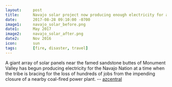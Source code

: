 ```yaml
---
layout: 	post
title: 		Navajo solar project now producing enough electricity for about 13,000 homes
date:   	2017-08-28 09:10:00 -0700
image1:		navajo_solar_before.png
date1: 		May 2017
image2: 	navajo_solar_after.png
date2:		Nov 2016
icon:		sun
tags:		[fire, disaster, travel]
---
```


A giant array of solar panels near the famed sandstone buttes of Monument Valley has begun producing electricity for the Navajo Nation at a time when the tribe is bracing for the loss of hundreds of jobs from the impending closure of a nearby coal-fired power plant. -- [azcentral](http://www.azcentral.com/story/money/business/energy/2017/08/29/navajo-nations-first-solar-project-now-producing-electricity-13-000-homes/613443001/)
